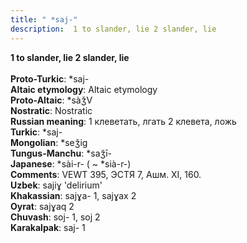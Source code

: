 ```yaml
---
title: " *saj-"
description:  1 to slander, lie 2 slander, lie
---
```

<strong> 1 to slander, lie 2 slander, lie</strong><br><br>
<strong>Proto-Turkic</strong>:  *saj-<br>
<strong>Altaic etymology</strong>:  Altaic etymology<br>
<strong> Proto-Altaic</strong>:  *sàǯV<br>
<strong>Nostratic</strong>:  Nostratic<br>
<strong>Russian meaning</strong>:  1 клеветать, лгать 2 клевета, ложь<br>
<strong>Turkic</strong>:  *saj-<br>
<strong>Mongolian</strong>:  *seǯig<br>
<strong>Tungus-Manchu</strong>:  *saǯī-<br>
<strong>Japanese</strong>:  *sài-r- ( ~ *sià-r-)<br>
<strong>Comments</strong>:  VEWT 395, ЭСТЯ 7, Ашм. XI, 160.<br>
<strong>Uzbek</strong>:  sajiɣ 'delirium'<br>
<strong>Khakassian</strong>:  sajɣa- 1, sajɣax 2<br>
<strong>Oyrat</strong>:  sajɣaq 2<br>
<strong>Chuvash</strong>:  soj- 1, soj 2<br>
<strong>Karakalpak</strong>:  saj- 1<br>


